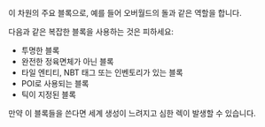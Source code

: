 이 차원의 주요 블록으로, 예를 들어 오버월드의 돌과 같은 역할을 합니다.

다음과 같은 복잡한 블록을 사용하는 것은 피하세요:

* 투명한 블록
* 완전한 정육면체가 아닌 블록
* 타일 엔티티, NBT 태그 또는 인벤토리가 있는 블록
* POI로 사용되는 블록
* 틱이 지정된 블록

만약 이 블록들을 쓴다면 세계 생성이 느려지고 심한 렉이 발생할 수 있습니다.